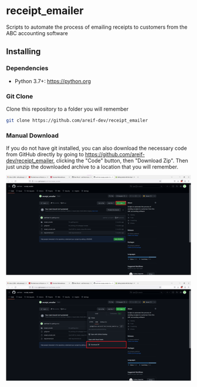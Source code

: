 # receipt_emailer
Scripts to automate the process of emailing receipts to customers from the ABC accounting software

## Installing 

### Dependencies

- Python 3.7+: https://python.org

### Git Clone

Clone this repository to a folder you will remember

```bash
git clone https://github.com/areif-dev/receipt_emailer
```

### Manual Download

If you do not have git installed, you can also download the necessary code from GitHub directly by going to https://github.com/areif-dev/receipt_emailer, clicking the "Code" button, then "Download Zip". Then just unzip the downloaded archive to a location that you will remember. 

![click_the_code_button](/screenshots/github_01.png)

![click_the_download_button](/screenshots/github_02.png)
